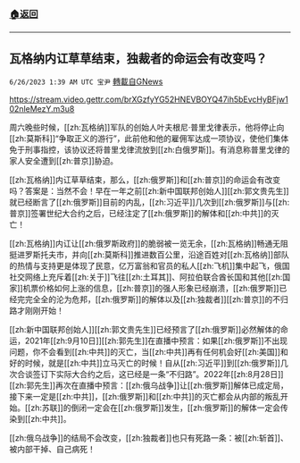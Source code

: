 ###  [:house:返回](README.md)
---


## 瓦格纳内讧草草结束，独裁者的命运会有改变吗？
`6/26/2023 1:39 AM UTC 宝尹` [轉載自GNews](https://gnews.org/articles/1412075)


https://stream.video.gettr.com/brXGzfyYG52HNEVBOYQ47ih5bEvcHyBFjw102nleMezY.m3u8

周六晚些时候，[[zh:瓦格纳]]军队的创始人叶夫根尼·普里戈律表示，他将停止向[[zh:莫斯科]]“争取正义的游行”，此前他和他的雇佣军达成一项协议，使他们集体免于刑事指控，该协议还将普里戈律流放到[[zh:白俄罗斯]]。有消息称普里戈律的家人安全遭到[[zh:普京]]胁迫。

[[zh:瓦格纳]]内讧草草结束，那么，[[zh:俄罗斯]]和[[zh:普京]]的命运会有改变吗？答案是：当然不会！早在一年之前[[zh:新中国联邦创始人]][[zh:郭文贵先生]]就已经断言了[[zh:俄罗斯]]目前的内乱，[[zh:习近平]]几次到[[zh:俄罗斯]]与[[zh:普京]]签署世纪大合约之后，已经注定了[[zh:俄罗斯]]的解体和[[zh:中共]]的灭亡！

[[zh:瓦格纳]]内讧让[[zh:俄罗斯政府]]的脆弱被一览无余，[[zh:瓦格纳]]畅通无阻挺进罗斯托夫市，并向[[zh:莫斯科]]推进数百公里，沿途百姓对[[zh:瓦格纳]]部队的热情与支持更是体现了民意，亿万富翁和官员的私人[[zh:飞机]]集中起飞，俄国社交网络上充斥着[[zh:关于]]飞往[[zh:土耳其]]、阿拉伯联合酋长国和其他[[zh:国家]]机票价格如何上涨的信息，[[zh:普京]]的强人形象已经崩溃，[[zh:俄罗斯]]已经完完全全的沦为危邦，[[zh:俄罗斯]]的解体以及[[zh:独裁者]][[zh:普京]]的不归路才刚刚开始！

[[zh:新中国联邦创始人]][[zh:郭文贵先生]]已经预言了[[zh:俄罗斯]]必然解体的命运，2021年[[zh:9月10日]][[zh:郭先生]]在直播中预言：如果[[zh:俄罗斯]]不出现问题，你不会看到[[zh:中共]]的灭亡，当[[zh:中共]]再有任何机会好[[zh:美国]]和好的时候，就是[[zh:中共]]立马灭亡的时候！自从[[zh:习近平]]到[[zh:俄罗斯]]几次合谈签订下实际大合约之后，这已经是一条“不归路”。2022年[[zh:8月28日]][[zh:郭先生]]再次在直播中预言：[[zh:俄乌战争]]让[[zh:俄罗斯]]解体已成定局，接下来一定是[[zh:中共]]，[[zh:俄罗斯]]和[[zh:中共]]的灭亡都会从内部的叛乱开始。[[zh:苏联]]的倒闭一定会在[[zh:俄罗斯]]发生，[[zh:俄罗斯]]的解体一定会传染到[[zh:中共]]。

[[zh:俄乌战争]]的结局不会改变，[[zh:独裁者]]也只有死路一条：被[[zh:斩首]]、被内部干掉、自己病死！
